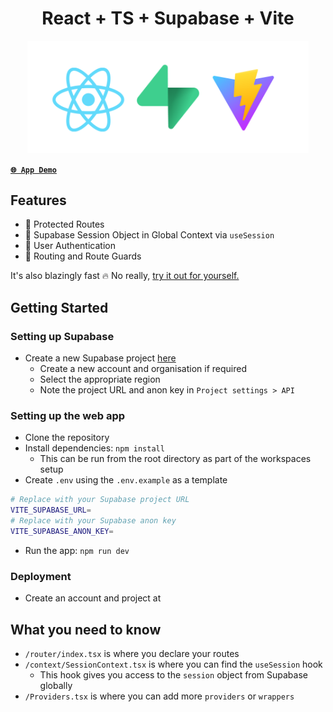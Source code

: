 <p align="center">
<h1 align="center">React + TS + Supabase + Vite</h1>
</p>

<p align="center">
<img src="remove_me.png" width="450">
</p>

[**`🌐 App Demo`**](https://nest-react-monorepo.vercel.app/)

## Features

- 🚀 Protected Routes
- 🚀 Supabase Session Object in Global Context via `useSession`
- 🚀 User Authentication
- 🚀 Routing and Route Guards

It's also blazingly fast 🔥 No really, [try it out for yourself.](https://react-supabase-auth-template.vercel.app/)

## Getting Started

### Setting up Supabase

- Create a new Supabase project [here](https://supabase.com/dashboard/new)
  - Create a new account and organisation if required
  - Select the appropriate region
  - Note the project URL and anon key in `Project settings > API`

### Setting up the web app

- Clone the repository
- Install dependencies: `npm install`
  - This can be run from the root directory as part of the workspaces setup
- Create `.env` using the `.env.example` as a template

```bash
# Replace with your Supabase project URL
VITE_SUPABASE_URL=
# Replace with your Supabase anon key
VITE_SUPABASE_ANON_KEY=
```

- Run the app: `npm run dev`

### Deployment

- Create an account and project at 

## What you need to know

- `/router/index.tsx` is where you declare your routes
- `/context/SessionContext.tsx` is where you can find the `useSession` hook
  - This hook gives you access to the `session` object from Supabase globally
- `/Providers.tsx` is where you can add more `providers` or `wrappers`
